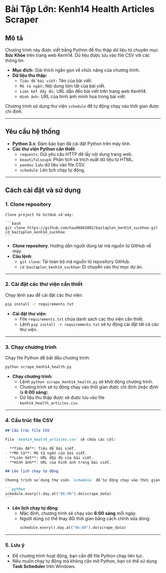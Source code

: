 # Bài Tập Lớn: Kenh14 Health Articles Scraper

## Mô tả

Chương trình này được viết bằng Python để thu thập dữ liệu từ chuyên mục **Sức Khỏe** trên trang web Kenh14. Dữ liệu được lưu vào file CSV với các thông tin:

- **Mục đích:** Giải thích ngắn gọn về chức năng của chương trình.
- **Dữ liệu thu thập:**
  - `Tiêu đề bài viết:` Tên của bài viết.
  - `Mô tả ngắn:` Nội dung tóm tắt của bài viết.
  - `Liên kết đầy đủ:` URL dẫn đến bài viết trên trang web Kenh14.
  - `Hình ảnh:` URL của hình ảnh minh họa trong bài viết.

Chương trình sử dụng thư viện `schedule` để tự động chạy vào thời gian được chỉ định.

---

## Yêu cầu hệ thống

- **Python 3.x**: Đảm bảo bạn đã cài đặt Python trên máy tính.
- **Các thư viện Python cần thiết**:
  - `requests`: Gửi yêu cầu HTTP để lấy nội dung trang web.
  - `beautifulsoup4`: Phân tích và trích xuất dữ liệu từ HTML.
  - `pandas`: Lưu dữ liệu vào file CSV.
  - `schedule`: Lên lịch chạy tự động.

---

## Cách cài đặt và sử dụng

### 1. Clone repository

    Clone project từ GitHub về máy:

    ```bash
    git clone https://github.com/hau06042002/baitaplon_kenh14_suckhoe.git
    cd baitaplon_kenh14_suckhoe
    ```

- **Clone repository**: Hướng dẫn người dùng tải mã nguồn từ GitHub về máy.
- **Câu lệnh**:
  - `git clone`: Tải toàn bộ mã nguồn từ repository GitHub.
  - `cd baitaplon_kenh14_suckhoe`: Di chuyển vào thư mục dự án.

---

### 2. Cài đặt các thư viện cần thiết

Chạy lệnh sau để cài đặt các thư viện:

```bash
pip install -r requirements.txt
```

- **Cài đặt thư viện**:
  - File `requirements.txt` chứa danh sách các thư viện cần thiết.
  - Lệnh `pip install -r requirements.txt` sẽ tự động cài đặt tất cả các thư viện.

---

### 3. Chạy chương trình

Chạy file Python để bắt đầu chương trình:

```bash
python scrape_kenh14_health.py
```

- **Chạy chương trình**:
  - Lệnh `python scrape_kenh14_health.py` sẽ khởi động chương trình.
  - Chương trình sẽ tự động chạy vào thời gian được chỉ định (mặc định là **6:00 sáng**).
  - Dữ liệu thu thập được sẽ được lưu vào file `kenh14_health_articles.csv`.

---

### 4. **Cấu trúc file CSV**

````markdown
## Cấu trúc file CSV

File `kenh14_health_articles.csv` sẽ chứa các cột:

- **Tiêu đề**: Tiêu đề bài viết.
- **Mô tả**: Mô tả ngắn của bài viết.
- **Liên kết**: URL đầy đủ của bài viết.
- **Hình ảnh**: URL của hình ảnh trong bài viết.

## Lên lịch chạy tự động

Chương trình sử dụng thư viện `schedule` để tự động chạy vào thời gian được chỉ định. Mặc định, chương trình sẽ chạy vào **6:00 sáng mỗi ngày**. Bạn có thể thay đổi thời gian bằng cách chỉnh sửa dòng sau trong file `scrape_kenh14_health.py`:

```python
schedule.every().day.at("06:00").do(scrape_data)
```
````

- **Lên lịch chạy tự động**:
  - Mặc định, chương trình sẽ chạy vào **6:00 sáng** mỗi ngày.
  - Người dùng có thể thay đổi thời gian bằng cách chỉnh sửa dòng:
    ```python
    schedule.every().day.at("06:00").do(scrape_data)
    ```

---

### 5. **Lưu ý**

- Để chương trình hoạt động, bạn cần để file Python chạy liên tục.
- Nếu muốn chạy tự động mà không cần mở Python, bạn có thể sử dụng **Task Scheduler** trên Windows.
